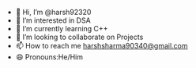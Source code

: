 - 👋 Hi, I’m @harsh92320
- 👀 I’m interested in DSA
- 🌱 I’m currently learning C++
- 💞️ I’m looking to collaborate on Projects
- 📫 How to reach me harshsharma90340@gmail.com
- 😄 Pronouns:He/Him

<!---
harsh92320/harsh92320 is a ✨ special ✨ repository because its `README.md` (this file) appears on your GitHub profile.
You can click the Preview link to take a look at your changes.
--->
